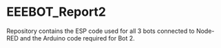 # EEEBOT_Report2
Repository contains the ESP code used for all 3 bots connected to Node-RED and the Arduino code required for Bot 2.
